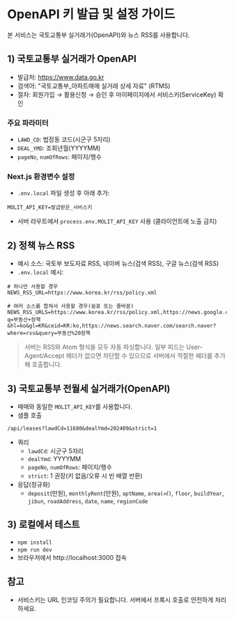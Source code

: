 # OpenAPI 키 발급 및 설정 가이드

본 서비스는 국토교통부 실거래가(OpenAPI)와 뉴스 RSS를 사용합니다.

## 1) 국토교통부 실거래가 OpenAPI
- 발급처: https://www.data.go.kr
- 검색어: "국토교통부_아파트매매 실거래 상세 자료" (RTMS)
- 절차: 회원가입 → 활용신청 → 승인 후 마이페이지에서 서비스키(ServiceKey) 확인

### 주요 파라미터
- `LAWD_CD`: 법정동 코드(시군구 5자리)
- `DEAL_YMD`: 조회년월(YYYYMM)
- `pageNo`, `numOfRows`: 페이지/행수

### Next.js 환경변수 설정
- `.env.local` 파일 생성 후 아래 추가:
```
MOLIT_API_KEY=발급받은_서비스키
```
- 서버 라우트에서 `process.env.MOLIT_API_KEY` 사용 (클라이언트에 노출 금지)

## 2) 정책 뉴스 RSS
- 예시 소스: 국토부 보도자료 RSS, 네이버 뉴스(검색 RSS), 구글 뉴스(검색 RSS)
- `.env.local` 예시:
```
# 하나만 사용할 경우
NEWS_RSS_URL=https://www.korea.kr/rss/policy.xml

# 여러 소스를 합쳐서 사용할 경우(쉼표 또는 줄바꿈)
NEWS_RSS_URLS=https://www.korea.kr/rss/policy.xml,https://news.google.com/rss/search?q=부동산+정책&hl=ko&gl=KR&ceid=KR:ko,https://news.search.naver.com/search.naver?where=rss&query=부동산%20정책
```
> 서버는 RSS와 Atom 형식을 모두 자동 파싱합니다. 일부 피드는 User-Agent/Accept 헤더가 없으면 차단할 수 있으므로 서버에서 적절한 헤더를 추가해 호출합니다.

## 3) 국토교통부 전월세 실거래가(OpenAPI)
- 매매와 동일한 `MOLIT_API_KEY`를 사용합니다.
- 샘플 호출
```
/api/leases?lawdCd=11680&dealYmd=202409&strict=1
```
- 쿼리
  - `lawdCd`: 시군구 5자리
  - `dealYmd`: YYYYMM
  - `pageNo`, `numOfRows`: 페이지/행수
  - `strict`: 1 권장(키 없음/오류 시 빈 배열 반환)
- 응답(정규화)
  - `deposit`(만원), `monthlyRent`(만원), `aptName`, `area(㎡)`, `floor`, `buildYear`, `jibun`, `roadAddress`, `date`, `name`, `regionCode`

## 3) 로컬에서 테스트
- `npm install`
- `npm run dev`
- 브라우저에서 http://localhost:3000 접속

## 참고
- 서비스키는 URL 인코딩 주의가 필요합니다. 서버에서 프록시 호출로 안전하게 처리하세요.

<!-- 지도 서비스는 제거되었습니다. 필요 시 외부 지도(네이버맵 등)로 링크만 제공합니다. -->

